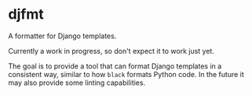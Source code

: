 # djfmt

A formatter for Django templates.

Currently a work in progress, so don't expect it to work just yet.

The goal is to provide a tool that can format Django templates in a consistent way, similar to how `black` formats Python code. In the future it may also provide some linting capabilities.
